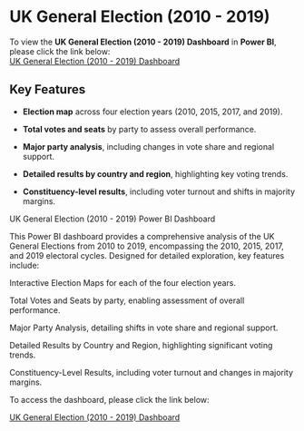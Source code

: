 # UK General Election (2010 - 2019)
To view the **UK General Election (2010 - 2019) Dashboard** in **Power BI**, please click the link below:  
[UK General Election (2010 - 2019) Dashboard](https://app.powerbi.com/view?r=eyJrIjoiMjI0ZGMyZjgtNjU4NC00ZjI5LWE2ZjUtMmNlNDllNGI4OTA5IiwidCI6IjA0NjZlNDc4LWQ5MjMtNDliOS1hZGYzLWRiYzI0MTVkOGEwZiJ9)

## Key Features

- **Election map** across four election years (2010, 2015, 2017, and 2019).
  
- **Total votes and seats** by party to assess overall performance.
  
- **Major party analysis**, including changes in vote share and regional support.
  
- **Detailed results by country and region**, highlighting key voting trends.
  
- **Constituency-level results**, including voter turnout and shifts in majority margins.



UK General Election (2010 - 2019) Power BI Dashboard

This Power BI dashboard provides a comprehensive analysis of the UK General Elections from 2010 to 2019, encompassing the 2010, 2015, 2017, and 2019 electoral cycles. Designed for detailed exploration, key features include:

Interactive Election Maps for each of the four election years.

Total Votes and Seats by party, enabling assessment of overall performance.

Major Party Analysis, detailing shifts in vote share and regional support.

Detailed Results by Country and Region, highlighting significant voting trends.

Constituency-Level Results, including voter turnout and changes in majority margins.

To access the dashboard, please click the link below:

[UK General Election (2010 - 2019) Dashboard](https://app.powerbi.com/view?r=eyJrIjoiMjI0ZGMyZjgtNjU4NC00ZjI5LWE2ZjUtMmNlNDllNGI4OTA5IiwidCI6IjA0NjZlNDc4LWQ5MjMtNDliOS1hZGYzLWRiYzI0MTVkOGEwZiJ9)
